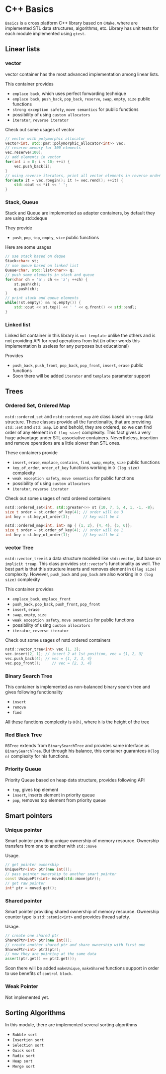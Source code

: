 # C++ Basics

`Basics` is a cross platform C++ library based on `CMake`, where are implemented STL data structures, algorithms, etc. Library has unit tests for each module implemented using `gtest`.

## Linear lists

### vector

vector container has the most advanced implementation among linear lists.

This container provides

- `emplace back`, which uses perfect forwarding technique
- `emplace back`, `push_back`, `pop_back`, `reserve`, `swap`, `empty`, `size` public functions
- `strong exception safety`, `move semantics` for public functions
- possibility of using `custom allocators` 
- `iterator`, `reverse iterator`

Check out some usages of vector
```c++
// vector with polymorphic allocator
vector<int, std::pmr::polymorphic_allocator<int>> vec;
// reserve memory for 100 elements
vec.reserve(100);
// add elements in vector
for(int i = 0; i < 10; ++i) {
    vec.push_back(i);
}
// using reverse iterators, print all vector elements in reverse order
for(auto it = vec.rbegin(); it != vec.rend(); ++it) {
    std::cout << *it << ' ';
}
```

### Stack, Queue

Stack and Queue are implemented as adapter containers, by default they are using std::deque

They provide

- `push`, `pop`, `top`, `empty`, `size` public functions

Here are some usages
```c++
// use stack based on deque
Stack<char> st;
// use queue based on linked list
Queue<char, std::list<char>> q;
// push some elements in stack and queue
for(char ch = 'a'; ch <= 'z'; ++ch) {
    st.push(ch);
    q.push(ch);
}
// print stack and queue elements
while(!st.empty() && !q.empty()) {
    std::cout << st.top() << ' ' << q.front() << std::endl;
}
```

### Linked list

Linked list container in this library is `not template` unlike the others and is not providing API for read operations from list (in other words this implementation is useless for any purposes but educational)

Provides

- `push_back`, `push_front`, `pop_back`, `pop_front`, `insert`, `erase` public functions
- Soon there will be added `iterator` and `template` parameter support

## Trees

### Ordered Set, Ordered Map

`nstd::ordered_set` and `nstd::ordered_map` are class based on `treap` data structure. 
These classes provide all the functionality, that are providing `std::set` and `std::map`. 
Lo and behold, they are ordered, so we can find order of any element in `O (log size)` complexity. 
This fact gives a very huge advantage under STL associative containers.
Nevertheless, insertion and remove operations are a little slower than STL ones.

These containers provide

- `insert`, `erase`, `emplace`, `contains`, `find`, `swap`, `empty`, `size` public functions
- `key_of_order`, `order_of_key` functions working in `O (log size)` complexity
- `weak exception safety`, `move semantics` for public functions
- possibility of using `custom allocators`
- `iterator`, `reverse iterator`

Check out some usages of nstd ordered containers
```c++
nstd::ordered_set<int, std::greater<>> st {10, 7, 5, 4, 1, -1, -8};
size_t order = st.order_of_key(4); // order will be 3
int key = st.key_of_order(3);      // key will be 4

nstd::ordered_map<int, int> mp { {1, 2}, {4, 4}, {5, 6}};
size_t order = st.order_of_key(4); // order will be 1
int key = st.key_of_order(1);      // key will be 4
```

### vector Tree

`nstd::vector_tree` is a data structure modeled like `std::vector`, but base on `implicit treap`.
This class provides `std::vector`'s functionality as well.
The best part is that this structure inserts and removes element in `O(log size)` complexity.
However, `push_back` and `pop_back` are also working in `O (log size)` complexity

This container provides

- `emplace_back`, `emplace_front`
- `push_back`, `pop_back`, `push_front`, `pop_front`
- `insert`, `erase`
- `swap`, `empty`, `size`
- `weak exception safety`, `move semantics` for public functions
- possibility of using `custom allocators`
- `iterator`, `reverse iterator`

Check out some usages of nstd ordered containers
```c++
nstd::vector_tree<int> vec {1, 3};
vec.insert(2, 1); // insert 2 at 1st position, vec = {1, 2, 3}
vec.push_back(4); // vec = {1, 2, 3, 4}
vec.pop_front();     // vec = {2, 3, 4}
```

### Binary Search Tree

This container is implemented as non-balanced binary search tree and gives following functionality

- `insert`
- `remove`
- `find`

All these functions complexity is `O(h)`, where `h` is the height of the tree

### Red Black Tree
`RBTree` extends from `BinarySearchTree` and provides same interface as `BinarySearchTree`. But through his balance, this container guarantees `O(log n)` complexity for his functions.

### Priority Queue

Priority Queue based on heap data structure, provides following API

- `top`, gives top element
- `insert`, inserts element in priority queue
- `pop`, removes top element from priority queue

## Smart pointers

### Unique pointer

Smart pointer providing unique ownership of memory resource. Ownership transfers from one to another with `std::move`

Usage.
```c++
// get pointer ownership
UniquePtr<int> ptr(new int());
// pass pointer ownership to another smart pointer
const UniquePtr<int> moved(std::move(ptr));
// get raw pointer
int* ptr = moved.get();
```

### Shared pointer

Smart pointer providing shared ownership of memory resource. Ownership counter type is `std::atomic<int>` and provides thread safety.

Usage.
```c++
// create one shared ptr
SharedPtr<int> ptr(new int());
// create another shared ptr and share ownership with first one
SharedPtr<int> ptr2(ptr);
// now they are pointing at the same data
assert(ptr.get() == ptr2.get());
```

Soon there will be added `makeUnique`, `makeShared` functions support in order to use benefits of `control block`.

### Weak Pointer

Not implemented yet.

## Sorting Algorithms

In this module, there are implemented several sorting algorithms

- `Bubble sort`
- `Insertion sort`
- `Selection sort`
- `Quick sort`
- `Radix sort`
- `Heap sort`
- `Merge sort`
